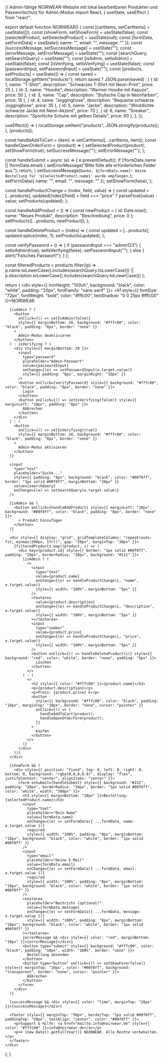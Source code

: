 // Admin-fähige NOIRWEAR-Website mit lokal bearbeitbaren Produkten und Passwortschutz für Admin-Modus
import React, { useState, useEffect } from "react";

export default function NOIRWEAR() {
  const [cartItems, setCartItems] = useState([]);
  const [showForm, setShowForm] = useState(false);
  const [selectedProduct, setSelectedProduct] = useState(null);
  const [formData, setFormData] = useState({ name: "", email: "", message: "" });
  const [successMessage, setSuccessMessage] = useState("");
  const [errorMessage, setErrorMessage] = useState("");
  const [searchQuery, setSearchQuery] = useState("");
  const [isAdmin, setIsAdmin] = useState(false);
  const [isVerifying, setIsVerifying] = useState(false);
  const [passwordInput, setPasswordInput] = useState("");
  const [products, setProducts] = useState(() => {
    const saved = localStorage.getItem("products");
    return saved
      ? JSON.parse(saved)
      : [
          { id: 1, name: "T-Shirt", description: "Schwarzes T-Shirt mit Neon-Print", price: 25 },
          { id: 2, name: "Hoodie", description: "Warmer Hoodie mit Kapuze", price: 50 },
          { id: 3, name: "Cap", description: "Stylische Cap in Neonfarben", price: 15 },
          { id: 4, name: "Jogginghose", description: "Bequeme schwarze Jogginghose", price: 35 },
          { id: 5, name: "Jacke", description: "Winddichte schwarze Jacke mit Neon-Akzent", price: 70 },
          { id: 6, name: "Sneaker", description: "Sportliche Schuhe mit gelben Details", price: 60 },
        ];
  });

  useEffect(() => {
    localStorage.setItem("products", JSON.stringify(products));
  }, [products]);

  const handleAddToCart = (item) => setCartItems([...cartItems, item]);
  const handleOpenOrderForm = (product) => {
    setSelectedProduct(product);
    setShowForm(true);
    setSuccessMessage("");
    setErrorMessage("");
  };

  const handleSubmit = async (e) => {
    e.preventDefault();
    if (!formData.name || !formData.email) {
      setErrorMessage("Bitte fülle alle erforderlichen Felder aus.");
      return;
    }
    setSuccessMessage(`Danke, ${formData.name}! Deine Bestellung für '${selectedProduct.name}' wurde empfangen.`);
    setFormData({ name: "", email: "", message: "" });
    setShowForm(false);
  };

  const handleProductChange = (index, field, value) => {
    const updated = [...products];
    updated[index][field] = field === "price" ? parseFloat(value) : value;
    setProducts(updated);
  };

  const handleAddProduct = () => {
    const newProduct = { id: Date.now(), name: "Neues Produkt", description: "Beschreibung", price: 0 };
    setProducts([...products, newProduct]);
  };

  const handleDeleteProduct = (index) => {
    const updated = [...products];
    updated.splice(index, 1);
    setProducts(updated);
  };

  const verifyPassword = () => {
    if (passwordInput === "admin123") {
      setIsAdmin(true);
      setIsVerifying(false);
      setPasswordInput("");
    } else {
      alert("Falsches Passwort!");
    }
  };

  const filteredProducts = products.filter((p) =>
    p.name.toLowerCase().includes(searchQuery.toLowerCase()) ||
    p.description.toLowerCase().includes(searchQuery.toLowerCase())
  );

  return (
    <div style={{ minHeight: "100vh", background: "black", color: "white", padding: "20px", fontFamily: "sans-serif" }}>
      <h1 style={{ fontSize: "72px", fontWeight: "bold", color: "#fffc00", textShadow: "0 0 25px #fffc00" }}>NOIRWEAR</h1>

      {isAdmin ? (
        <button
          onClick={() => setIsAdmin(false)}
          style={{ marginBottom: 20, background: "#fffc00", color: "black", padding: "8px", border: "none" }}
        >
          Admin-Modus deaktivieren
        </button>
      ) : isVerifying ? (
        <div style={{ marginBottom: 20 }}>
          <input
            type="password"
            placeholder="Admin-Passwort"
            value={passwordInput}
            onChange={(e) => setPasswordInput(e.target.value)}
            style={{ padding: "8px", marginRight: "10px" }}
          />
          <button onClick={verifyPassword} style={{ background: "#fffc00", color: "black", padding: "8px", border: "none" }}>
            Login
          </button>
          <button onClick={() => setIsVerifying(false)} style={{ marginLeft: "10px", padding: "8px" }}>
            Abbrechen
          </button>
        </div>
      ) : (
        <button
          onClick={() => setIsVerifying(true)}
          style={{ marginBottom: 20, background: "#fffc00", color: "black", padding: "8px", border: "none" }}
        >
          Admin-Modus aktivieren
        </button>
      )}

      <input
        type="text"
        placeholder="Suche..."
        style={{ padding: "8px", background: "black", color: "#00f0ff", border: "1px solid #00f0ff", marginBottom: "20px" }}
        value={searchQuery}
        onChange={(e) => setSearchQuery(e.target.value)}
      />

      {isAdmin && (
        <button onClick={handleAddProduct} style={{ marginLeft: "10px", background: "#00f0ff", color: "black", padding: "8px", border: "none" }}>
          + Produkt hinzufügen
        </button>
      )}

      <div style={{ display: "grid", gridTemplateColumns: "repeat(auto-fit, minmax(200px, 1fr))", gap: "20px", marginTop: "30px" }}>
        {filteredProducts.map((product, i) => (
          <div key={product.id} style={{ border: "1px solid #00f0ff", padding: "20px", borderRadius: "10px", background: "#111" }}>
            {isAdmin ? (
              <>
                <input
                  type="text"
                  value={product.name}
                  onChange={(e) => handleProductChange(i, "name", e.target.value)}
                  style={{ width: "100%", marginBottom: "5px" }}
                />
                <textarea
                  value={product.description}
                  onChange={(e) => handleProductChange(i, "description", e.target.value)}
                  style={{ width: "100%", marginBottom: "5px" }}
                ></textarea>
                <input
                  type="number"
                  value={product.price}
                  onChange={(e) => handleProductChange(i, "price", e.target.value)}
                  style={{ width: "100%", marginBottom: "5px" }}
                />
                <button onClick={() => handleDeleteProduct(i)} style={{ background: "red", color: "white", border: "none", padding: "5px" }}>
                  Löschen
                </button>
              </>
            ) : (
              <>
                <h2 style={{ color: "#fffc00" }}>{product.name}</h2>
                <p>{product.description}</p>
                <p>Preis: {product.price} €</p>
                <button
                  style={{ background: "#fffc00", color: "black", padding: "10px", marginTop: "10px", border: "none", cursor: "pointer" }}
                  onClick={() => {
                    handleAddToCart(product);
                    handleOpenOrderForm(product);
                  }}
                >
                  Kaufen
                </button>
              </>
            )}
          </div>
        ))}
      </div>

      {showForm && (
        <div style={{ position: "fixed", top: 0, left: 0, right: 0, bottom: 0, background: "rgba(0,0,0,0.9)", display: "flex", justifyContent: "center", alignItems: "center" }}>
          <form onSubmit={handleSubmit} style={{ background: "#222", padding: "30px", borderRadius: "10px", border: "1px solid #00f0ff", color: "white", width: "300px" }}>
            <h3 style={{ marginBottom: "20px" }}>Bestellung: {selectedProduct.name}</h3>
            <input
              type="text"
              placeholder="Dein Name"
              value={formData.name}
              onChange={(e) => setFormData({ ...formData, name: e.target.value })}
              required
              style={{ width: "100%", padding: "8px", marginBottom: "10px", background: "black", color: "white", border: "1px solid #00f0ff" }}
            />
            <input
              type="email"
              placeholder="Deine E-Mail"
              value={formData.email}
              onChange={(e) => setFormData({ ...formData, email: e.target.value })}
              required
              style={{ width: "100%", padding: "8px", marginBottom: "10px", background: "black", color: "white", border: "1px solid #00f0ff" }}
            />
            <textarea
              placeholder="Nachricht (optional)"
              value={formData.message}
              onChange={(e) => setFormData({ ...formData, message: e.target.value })}
              style={{ width: "100%", padding: "8px", marginBottom: "10px", background: "black", color: "white", border: "1px solid #00f0ff" }}
            ></textarea>
            {errorMessage && <div style={{ color: "red", marginBottom: "10px" }}>{errorMessage}</div>}
            <button type="submit" style={{ background: "#fffc00", color: "black", padding: "10px", width: "100%", border: "none" }}>
              Bestellung absenden
            </button>
            <button type="button" onClick={() => setShowForm(false)} style={{ marginTop: "10px", color: "#00f0ff", background: "transparent", border: "none", cursor: "pointer" }}>
              Abbrechen
            </button>
          </form>
        </div>
      )}

      {successMessage && <div style={{ color: "lime", marginTop: "20px" }}>{successMessage}</div>}

      <footer style={{ marginTop: "50px", borderTop: "1px solid #00f0ff", paddingTop: "20px", textAlign: "center", color: "#00f0ff" }}>
        <p>Support & Hilfe: <a href="mailto:info@noirwear.de" style={{ color: "#fffc00" }}>info@noirwear.de</a></p>
        <p>© {new Date().getFullYear()} NOIRWEAR. Alle Rechte vorbehalten.</p>
      </footer>
    </div>
  );
}
